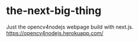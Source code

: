 # the-next-big-thing
Just the opencv4nodejs webpage build with next.js.
https://opencv4nodejs.herokuapp.com/
